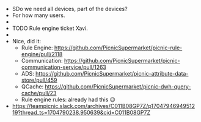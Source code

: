 - SDo we need all devices, part of the devices?
- For how many users.
-
- TODO Rule engine ticket Xavi.
-
- Nice, did it:
	- Rule Engine: https://github.com/PicnicSupermarket/picnic-rule-engine/pull/2118
	- Communication: https://github.com/PicnicSupermarket/picnic-communication-service/pull/1263
	- ADS: https://github.com/PicnicSupermarket/picnic-attribute-data-store/pull/459
	- QCache: https://github.com/PicnicSupermarket/picnic-dwh-query-cache/pull/23
	- Rule engine rules: already had this :wink:
- https://teampicnic.slack.com/archives/C011B08GP7Z/p1704794694951219?thread_ts=1704790238.950639&cid=C011B08GP7Z